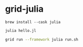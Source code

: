 # grid-julia

```
brew install --cask julia
```

```bash
julia hello.jl 
```

```bash
grid run --framework julia run.sh
```